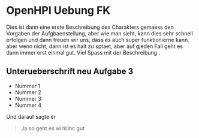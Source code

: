 # OpenHPI Uebung FK
Dies ist dann eine erste Beschreibung des Charakters gemaess den Vorgaben der Aufgbaenstellung, aber wie man sieht, kann dies sehr schnell erfolgen und dann freuen wir uns, dass es auch super funktionierne kann. aber wenn nicht, dann ist es halt zu sptaet, aber auf gjeden Fall geht es dann immer erst einmal gut.
Viel Spass mit der Beschreibung
.
## Unterueberschrift neu Aufgabe 3
* Nummer 1
* Nummer 2
* Nummer 3 
* Nummer 4

Und darauf sagte er 
> Ja so geht es
> wirklihc gut


